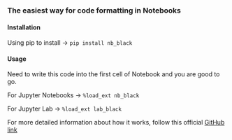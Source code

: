 ### The easiest way for code formatting in Notebooks

#### Installation
Using pip to install -> `pip install nb_black`

#### Usage
Need to write this code into the first cell of Notebook and you are good to go.

For Jupyter Notebooks -> `%load_ext nb_black`

For Jupyter Lab -> `%load_ext lab_black`

For more detailed information about how it works, follow this official [GitHub link](https://github.com/dnanhkhoa/nb_black)

